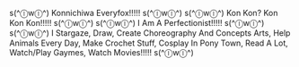 s(^ⓛwⓛ^) Konnichiwa Everyfox!!!!! s(^ⓛwⓛ^) 
s(^ⓛwⓛ^) Kon Kon? Kon Kon Kon!!!!! s(^ⓛwⓛ^)
s(^ⓛwⓛ^) I Am A Perfectionist!!!!! s(^ⓛwⓛ^) 
s(^ⓛwⓛ^) I Stargaze, Draw, Create Choreography And Concepts Arts, Help Animals Every Day, Make Crochet Stuff, Cosplay In Pony Town, Read A Lot, Watch/Play Gaymes, Watch Movies!!!!! s(^ⓛwⓛ^)

